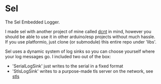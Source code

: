 # Sel
The Sel Embedded Logger.

I made sel with another project of mine called [dcnt](https://github.com/ubipo/dcnt) in mind, however you should be able to use it in other arduino/esp projects without much hassle. If you use platformio, just clone (or submodule) this entire repo under 'libs'.

Sel uses a dynamic system of log sinks so you can choose yourself where your log messages go. I included two out of the box:
- 'SerialLogSink' just writes to the serial in a fixed format
- 'StlsLogSink' writes to a purpose-made tls server on the network, see [stls](https://github.com/ubipo/stls)

